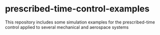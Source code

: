 # prescribed-time-control-examples
This repository includes some simulation examples for the prescribed-time control applied to several mechanical and aerospace systems
